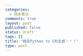 ```yaml
--- 
categories: 
  - 流水笔记
comments: true
layout: post
published: false
status: draft
tags: []
title: "搞定Python to C的生成！！！"
type: post
---
```


